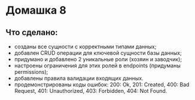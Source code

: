 # Домашка 8

## Что сделано:

* созданы все сущности с корректными типами данных;
* добавлен CRUD операции для ключевой сущности базы данных;
* придумано и добавлено 2 уникальные роли (хозяин и заводчик);
* настроены ограничения для этих ролей в endpoints (придуманы permissions);
* добавлены правила валидации входящих данных.
* продемонстрированы коды ошибок:
    200: Ok,
    201: Created,
    400: Bad Request,
    401: Unauthorized,
    403: Forbidden,
    404: Not Found.


